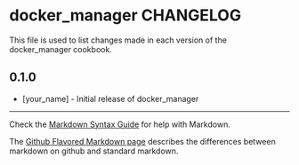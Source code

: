 # docker_manager CHANGELOG

This file is used to list changes made in each version of the docker_manager cookbook.

## 0.1.0
- [your_name] - Initial release of docker_manager

- - -
Check the [Markdown Syntax Guide](http://daringfireball.net/projects/markdown/syntax) for help with Markdown.

The [Github Flavored Markdown page](http://github.github.com/github-flavored-markdown/) describes the differences between markdown on github and standard markdown.
